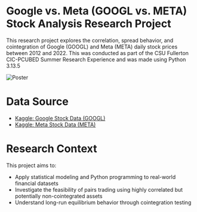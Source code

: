 # Google vs. Meta (GOOGL vs. META) Stock Analysis Research Project

This research project explores the correlation, spread behavior, and cointegration of Google (GOOGL) and Meta (META) daily stock prices between 2012 and 2022. This was conducted as part of the CSU Fullerton CIC-PCUBED Summer Research Experience and was made using Python 3.13.5

![Poster](https://github.com/user-attachments/assets/4ded85eb-dff4-4235-bbc7-5ae6f61c9724)

# Data Source
* [Kaggle: Google Stock Data (GOOGL)](https://www.kaggle.com)
* [Kaggle: Meta Stock Data (META)](https://www.kaggle.com)

# Research Context
This project aims to:
* Apply statistical modeling and Python programming to real-world financial datasets
* Investigate the feasibility of pairs trading using highly correlated but potentially non-cointegrated assets
* Understand long-run equilibrium behavior through cointegration testing
